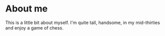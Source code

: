 # About me

This is a little bit about myself. I'm quite tall, handsome, in my mid-thirties and enjoy a game of chess.
